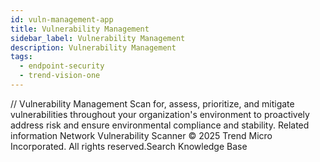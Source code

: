 ```yaml
---
id: vuln-management-app
title: Vulnerability Management
sidebar_label: Vulnerability Management
description: Vulnerability Management
tags:
  - endpoint-security
  - trend-vision-one
---
```


/*<![CDATA[*/ $('#title').html($('meta[name=map-description]').attr('content')); /*]]>*/ Vulnerability Management Scan for, assess, prioritize, and mitigate vulnerabilities throughout your organization's environment to proactively address risk and ensure environmental compliance and stability. Related information Network Vulnerability Scanner © 2025 Trend Micro Incorporated. All rights reserved.Search Knowledge Base